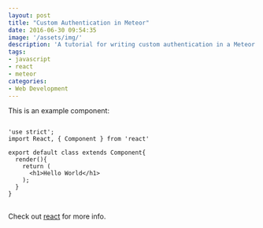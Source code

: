 ```yaml
---
layout: post
title: "Custom Authentication in Meteor"
date: 2016-06-30 09:54:35
image: '/assets/img/'
description: 'A tutorial for writing custom authentication in a Meteor project using React Router'
tags:
- javascript
- react
- meteor
categories:
- Web Development
---
```


This is an example component:

<pre>
<code class="language-jsx">
'use strict';
import React, { Component } from 'react'

export default class extends Component{
  render(){
    return (
      &lt;h1>Hello World&lt;/h1>
    );
  }
}
</code>
</pre>

Check out [react][react] for more info.

[react]: https://facebook.github.io/react/
